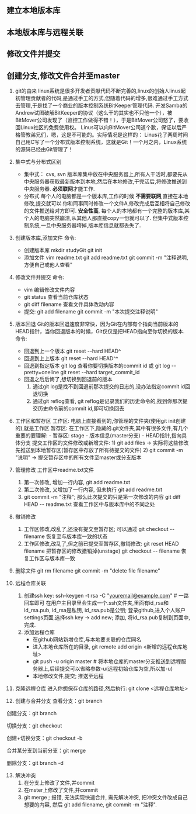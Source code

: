 ## 建立本地版本库
## 本地版本库与远程关联
## 修改文件并提交
## 创建分支,修改文件合并至master


1. git的由来
    linux系统是很多开发者贡献代码不断完善的,linux的创始人linus起初管理贡献者的代码,是通过手工的方式,但随着代码的增多,很难通过手工方式去管理,于是找了一个商业的版本控制系统BitKeeper管理代码.
    开发Samba的Andrew试图破解BitKeeper的协议（这么干的其实也不只他一个），被BitMover公司发现了（监控工作做得不错！），于是BitMover公司怒了，要收回Linux社区的免费使用权。
    Linus可以向BitMover公司道个歉，保证以后严格管教弟兄们，嗯，这是不可能的。实际情况是这样的：
    Linus花了两周时间自己用C写了一个分布式版本控制系统，这就是Git！一个月之内，Linux系统的源码已经由Git管理了！

2. 集中式与分布式区别
    - 集中式： cvs, svn
    版本库集中放在中央服务器上,所有人干活时,都要先从中央服务器获取最新版本到本地,然后在本地修改,干完活后,将修改推送到中央服务器.
    **必须联网**才能工作.
    - 分布式
    每个人的电脑都是一个版本库,工作的时候 **不需要联网**,直接在本地修改,提交就可以.你和同事同时修改一个文件A,修改完成后互相将自己修改的文件推送给对方即可.
    **安全性高**, 每个人的本地都有一个完整的版本库,某个人的电脑突然崩溃,从其他人那直接copy一份就可以了.
    但集中式版本控制系统,一旦中央服务器垮掉,版本库信息就都丢失了.

3. 创建版本库,添加文件
命令:
    - 创建版本库
        mkdir studyGit
        git init
    - 添加文件
        vim readme.txt
        git add readme.txt
        git commit -m "注释说明,方便自己或他人查看"

4. 修改文件并提交
命令:
    - vim  编辑修改文件内容
    - git status  查看当前仓库状态
    - git diff filename  查看文件具体改动内容
    - 提交:
        git add filename
        git commit -m "本次提交注释说明"

5. 版本回退
Git的版本回退速度非常快，因为Git在内部有个指向当前版本的HEAD指针，当你回退版本的时候，Git仅仅是把HEAD指向至你切换的版本.
命令:
    - 回退到上一个版本
        git reset --hard HEAD^
    - 回退到上上版本
        git reset --hard HEAD^^
    - 回退到指定版本
        git log  查看你要切换版本的commit id
        或 git log --pretty=oneline
        git reset --hard target_commit_id
    - 回退之后后悔了,想切换到回退前的版本
        1) 通过git log是找不到回退前那次提交的日志的,没办法指定commit id回退切换
        2) 通过git reflog查看, git reflog是记录我们的历史命令的,找到你那次提交历史命令前的commit id,即可切换回去

6. 工作区和暂存区
    工作区: 电脑上直接看到的,你管理的文件夹(使用git init创建的),就是工作区
    暂存区: 在工作区下,隐藏的.git文件夹,其中有很多文件,有几个重要的要理解:
            - 暂存区: stage
            - 版本信息(master分支)
            - HEAD指针,指向具体分支
    提交工作区的文件修改或新增文件:
        1) git add files  -> 实际将这些修改先推送到本地暂存区(暂存区中存放了所有待提交的文件)
        2) git commit -m "说明"  -> 提交暂存区中的所有文件至master或分支版本

7. 管理修改
    工作区中readme.txt文件
    1) 第一次修改, 增加一行内容, git add readme.txt
    2) 第二次修改, 又增加了一行内容, 但未执行 git add readme.txt
    3) git commit -m "注释"; 那么此次提交的只是第一次修改的内容
    git diff HEAD -- readme.txt  查看工作区中与版本库中的不同之处

8. 撤销修改
    1) 工作区修改,改乱了,还没有提交至暂存区; 可以通过 git checkout -- filename 恢复至与版本库一致的状态
    2) 工作区修改,改乱了,但之前已提交至暂存区,撤销修改:
        git reset HEAD filename  把暂存区的修改撤销掉(unstage)
        git checkout -- filename  恢复工作区与版本库一致

9. 删除文件
    git rm filename
    git commit -m "delete file filename"

10. 远程仓库关联
    1) 创建ssh key:
    ssh-keygen -t rsa -C "youremail@example.com"  # 一路回车即可
    在用户主目录里会生成一个.ssh文件夹,里面有id_rsa和id_rsa.pub, id_rsa是私钥, id_rsa.pub是公钥;
    登录github,进入个人账户settings页面,选择ssh key -> add new; 添加, 将id_rsa.pub复制到页面中,完成.
    2) 添加远程仓库
        - 在github网站新增仓库,与本地要关联的仓库同名
        - 进入本地仓库所在的目录, git remote add origin <新增的远程仓库地址>
        - git push -u origin master  # 将本地仓库的master分支推送到远程服务器上,后续提交可以省略参数-u(远程初始仓库为空,所以加-u)
        - 本地修改文件,提交; 推送至远程

11. 克隆远程仓库
    进入你想保存仓库的路径,然后执行:
    git clone <远程仓库地址>

12. 创建与合并分支
查看分支：git branch

创建分支：git branch <name>

切换分支：git checkout <name>

创建+切换分支：git checkout -b <name>

合并某分支到当前分支：git merge <name>

删除分支：git branch -d <name>

13. 解决冲突
    1) 在分支上修改了文件,并commit
    2) 在mster上修改了文件,并commit
    3) git merge <ranchname>; 报错, 无法实现快速合并, 需先解决冲突, 把冲突文件改成自己想要的内容,
    然后 git add filename, git commit -m "注释".        




